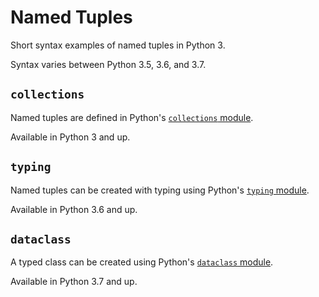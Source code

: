 # Named Tuples

Short syntax examples of named tuples in Python 3.

Syntax varies between Python 3.5, 3.6, and 3.7.


## `collections`

Named tuples are defined in Python's [`collections` module](https://docs.python.org/3/library/collections.html#collections.namedtuple).

Available in Python 3 and up.


## `typing`

Named tuples can be created with typing using Python's [`typing` module](https://docs.python.org/3/library/typing.html#typing.NamedTuple).

Available in Python 3.6 and up.


## `dataclass`

A typed class can be created using Python's [`dataclass` module](https://docs.python.org/3/library/dataclasses.html#module-dataclasses).

Available in Python 3.7 and up.

